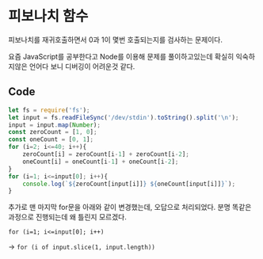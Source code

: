 # 피보나치 함수

피보나치를 재귀호출하면서 0과 1이 몇번 호출되는지를 검사하는 문제이다.

요즘 JavaScript를 공부한다고 Node를 이용해 문제를 풀이하고있는데 확실히 익숙하지않은 언어다 보니 디버깅이 어려운것 같다.



## Code

```javascript
let fs = require('fs');
let input = fs.readFileSync('/dev/stdin').toString().split('\n');
input = input.map(Number);
const zeroCount = [1, 0];
const oneCount = [0, 1];
for (i=2; i<=40; i++){
	zeroCount[i] = zeroCount[i-1] + zeroCount[i-2];
	oneCount[i] = oneCount[i-1] + oneCount[i-2];
}
for (i=1; i<=input[0]; i++){
	console.log(`${zeroCount[input[i]]} ${oneCount[input[i]]}`);
}

```

추가로 맨 마지막 for문을 아래와 같이 변경했는데, 오답으로 처리되었다. 분명 똑같은 과정으로 진행되는데 왜 틀린지 모르겠다.

`for (i=1; i<=input[0]; i++)` 

-> `for (i of input.slice(1, input.length))`

